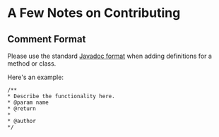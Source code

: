 # A Few Notes on Contributing

## Comment Format

Please use the standard [Javadoc format](https://www.oracle.com/java/technologies/javase/javadoc-faq.html) when adding definitions for a method or class.

Here's an example:
```
/**
* Describe the functionality here.
* @param name
* @return
*
* @author 
*/
```